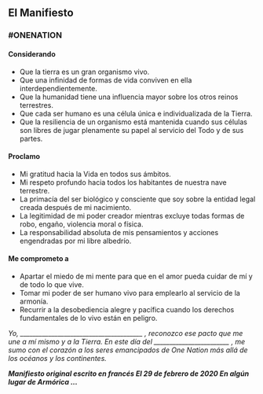 ## El Manifiesto
### #ONENATION

#### Considerando
 
- Que la tierra es un gran organismo vivo.
- Que una infinidad de formas de vida conviven en ella interdependientemente.
- Que la humanidad tiene una influencia mayor sobre los otros reinos terrestres.
- Que cada ser humano es una célula única e individualizada de la Tierra.
- Que la resiliencia de un organismo está mantenida cuando sus células son libres de jugar plenamente su papel al servicio del Todo y de sus partes.

#### Proclamo

- Mi gratitud hacia la Vida en todos sus ámbitos.
- Mi respeto profundo hacia todos los habitantes de nuestra nave terrestre.
- La primacía del ser biológico y consciente que soy sobre la entidad legal creada después de mi nacimiento.
- La legitimidad de mi poder creador mientras excluye todas formas de robo, engaño, violencia moral o física.
- La responsabilidad absoluta de mis pensamientos y acciones engendradas por mi libre albedrío.

#### Me comprometo a

- Apartar el miedo de mi mente para que en el amor pueda cuidar de mí y de todo lo que vive.
- Tomar mi poder de ser humano vivo para emplearlo al servicio de la armonía.
- Recurrir a la desobediencia alegre y pacífica cuando los derechos fundamentales de lo vivo están en peligro.

_Yo, _______________________________________ , reconozco ese pacto que me une a mí mismo y a la Tierra. En este día del ________________________ , me sumo con el corazón a los seres emancipados de One Nation más allá de los océanos y los continentes._

**_Manifiesto original escrito en francés
El 29 de febrero de 2020
En algún lugar de Armórica ..._**